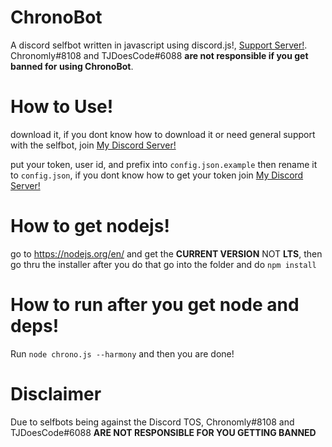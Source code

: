 # ChronoBot

A discord selfbot written in javascript using discord.js!, [Support Server!](https://discord.gg/YH2RV2P).
Chronomly#8108 and TJDoesCode#6088 <b>are not responsible if you get banned for using ChronoBot</b>.

# How to Use!

download it, if you dont know how to download it or need general support with the selfbot, join [My Discord Server!](https://discord.gg/YH2RV2P)

put your token, user id, and prefix into `config.json.example` then rename it to `config.json`, if you dont know how to get your token join [My Discord Server!](https://discord.gg/YH2RV2P)

# How to get nodejs!

go to https://nodejs.org/en/ and get the **CURRENT VERSION** NOT **LTS**, then go thru the installer
after you do that go into the folder and do `npm install`

# How to run after you get node and deps!

Run `node chrono.js --harmony` and then you are done!

# Disclaimer

Due to selfbots being against the Discord TOS, Chronomly#8108 and TJDoesCode#6088 <b>ARE NOT RESPONSIBLE FOR YOU GETTING BANNED</b>